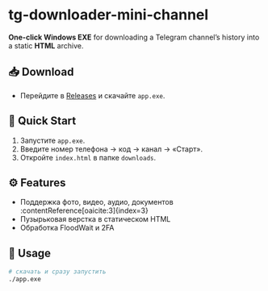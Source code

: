 # tg-downloader-mini-channel

**One-click Windows EXE** for downloading a Telegram channel’s history into a static **HTML** archive.

## 📥 Download

- Перейдите в [Releases](https://github.com/username/tg-downloader-mini-channel/releases) и скачайте `app.exe`.

## 🚀 Quick Start

1. Запустите `app.exe`.
2. Введите номер телефона → код → канал → «Старт».
3. Откройте `index.html` в папке `downloads`.

## ⚙️ Features

- Поддержка фото, видео, аудио, документов :contentReference[oaicite:3]{index=3}  
- Пузырьковая верстка в статическом HTML  
- Обработка FloodWait и 2FA  

## 📖 Usage

```bash
# скачать и сразу запустить
./app.exe
